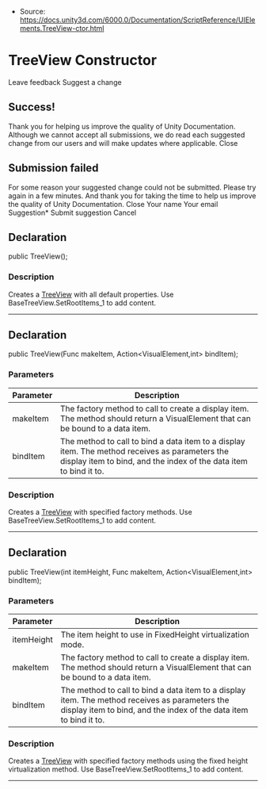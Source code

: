 * Source: https://docs.unity3d.com/6000.0/Documentation/ScriptReference/UIElements.TreeView-ctor.html

# TreeView Constructor
Leave feedback
Suggest a change
## Success!
Thank you for helping us improve the quality of Unity Documentation. Although we cannot accept all submissions, we do read each suggested change from our users and will make updates where applicable.
Close
## Submission failed
For some reason your suggested change could not be submitted. Please <a>try again</a> in a few minutes. And thank you for taking the time to help us improve the quality of Unity Documentation.
Close
Your name Your email Suggestion* Submit suggestion
Cancel
## Declaration
public TreeView(); 
### Description
Creates a [TreeView](https://docs.unity3d.com/6000.0/Documentation/ScriptReference/UIElements.TreeView.html) with all default properties. 
Use BaseTreeView.SetRootItems_1 to add content. 
* * *
## Declaration
public TreeView(Func<VisualElement> makeItem, Action<VisualElement,int> bindItem); 
### Parameters
Parameter | Description  
---|---  
makeItem | The factory method to call to create a display item. The method should return a VisualElement that can be bound to a data item.  
bindItem | The method to call to bind a data item to a display item. The method receives as parameters the display item to bind, and the index of the data item to bind it to.  
### Description
Creates a [TreeView](https://docs.unity3d.com/6000.0/Documentation/ScriptReference/UIElements.TreeView.html) with specified factory methods. 
Use BaseTreeView.SetRootItems_1 to add content. 
* * *
## Declaration
public TreeView(int itemHeight, Func<VisualElement> makeItem, Action<VisualElement,int> bindItem); 
### Parameters
Parameter | Description  
---|---  
itemHeight | The item height to use in FixedHeight virtualization mode.  
makeItem | The factory method to call to create a display item. The method should return a VisualElement that can be bound to a data item.  
bindItem | The method to call to bind a data item to a display item. The method receives as parameters the display item to bind, and the index of the data item to bind it to.  
### Description
Creates a [TreeView](https://docs.unity3d.com/6000.0/Documentation/ScriptReference/UIElements.TreeView.html) with specified factory methods using the fixed height virtualization method. 
Use BaseTreeView.SetRootItems_1 to add content. 
* * *
